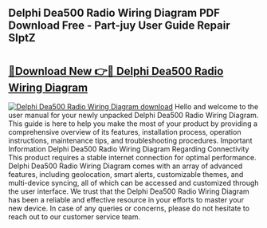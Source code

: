 ## Delphi Dea500 Radio Wiring Diagram PDF Download Free - Part-juy User Guide Repair SIptZ

# <h2><a href="http://dfhqso7.blite.top/?on=Delphi+Dea500+Radio+Wiring+Diagram">🔗Download New 👉🔴 Delphi Dea500 Radio Wiring Diagram</a></h2>

[![Delphi Dea500 Radio Wiring Diagram download](https://i.imgur.com/lujVjoI.png)](http://dfhqso7.blite.top/?on=Delphi+Dea500+Radio+Wiring+Diagram)
Hello and welcome to the user manual for your newly unpacked Delphi Dea500 Radio Wiring Diagram. This guide is here to help you make the most of your product by providing a comprehensive overview of its features, installation process, operation instructions, maintenance tips, and troubleshooting procedures. Important Information Delphi Dea500 Radio Wiring Diagram Regarding Connectivity This product requires a stable internet connection for optimal performance. Delphi Dea500 Radio Wiring Diagram comes with an array of advanced features, including geolocation, smart alerts, customizable themes, and multi-device syncing, all of which can be accessed and customized through the user interface. We trust that the Delphi Dea500 Radio Wiring Diagram has been a reliable and effective resource in your efforts to master your new device. In case of any queries or concerns, please do not hesitate to reach out to our customer service team.
